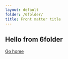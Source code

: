 ```yaml
---
layout: default
folder: /6folder/
title: Front matter title
---
```


## Hello from 6folder

[Go home](/)
